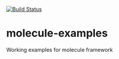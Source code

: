 [![Build Status](https://travis-ci.org/bogie-clj/molecule-examples.svg?branch=master)](https://travis-ci.org/bogie-clj/molecule-examples)

# molecule-examples
Working examples for molecule framework
